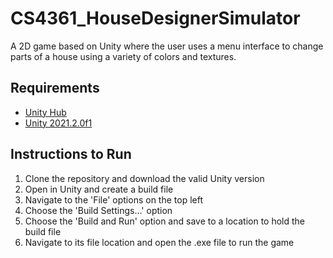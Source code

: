 # CS4361_HouseDesignerSimulator

A 2D game based on Unity where the user uses a menu interface to change parts of a house using a variety of colors and textures.

## Requirements

* [Unity Hub](https://unity3d.com/get-unity/download)
* [Unity 2021.2.0f1](https://unity3d.com/unity/whats-new/2021.2.0)

## Instructions to Run

1. Clone the repository and download the valid Unity version
2. Open in Unity and create a build file
  1. Navigate to the 'File' options on the top left
  2. Choose the 'Build Settings...' option
  3. Choose the 'Build and Run' option and save to a location to hold the build file
  4. Navigate to its file location and open the .exe file to run the game

